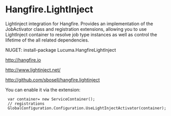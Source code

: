 # Hangfire.LightInject

Lightinject integration for Hangfire. Provides an implementation of the JobActivator class and registration extensions, allowing you to use LightInject container to resolve job type instances as well as control the lifetime of the all related dependencies.

NUGET: install-package Lucuma.HangfireLightInject

http://hangfire.io

http://www.lightinject.net/

http://github.com/sbosell/hangfire.lightinject

You can enable it via the extension:

     var container= new ServiceContainer();
     // registrations
     GlobalConfiguration.Configuration.UseLightInjectActivator(container);
            
